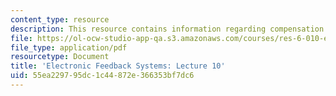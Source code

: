 ```yaml
---
content_type: resource
description: This resource contains information regarding compensation example.
file: https://ol-ocw-studio-app-qa.s3.amazonaws.com/courses/res-6-010-electronic-feedback-systems-spring-2013/55ea229795dc1c44872e366353bf7dc6_MITRES_6-010S13_lec10.pdf
file_type: application/pdf
resourcetype: Document
title: 'Electronic Feedback Systems: Lecture 10'
uid: 55ea2297-95dc-1c44-872e-366353bf7dc6
---
```


